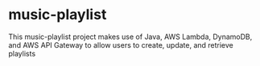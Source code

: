 # music-playlist
This music-playlist project makes use of Java, AWS Lambda, DynamoDB, and AWS API Gateway to allow users to create, update, and retrieve playlists
